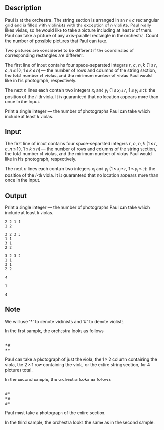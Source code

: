 ## Description

<div><p>Paul is at the orchestra. The string section is arranged in an <span class="tex-span"><i>r</i> × <i>c</i></span> rectangular grid and is filled with violinists with the exception of <span class="tex-span"><i>n</i></span> violists. Paul really likes violas, so he would like to take a picture including at least <span class="tex-span"><i>k</i></span> of them. Paul can take a picture of any axis-parallel rectangle in the orchestra. Count the number of possible pictures that Paul can take.</p><p>Two pictures are considered to be different if the coordinates of corresponding rectangles are different.</p></div><div class="input-specification"><p>The first line of input contains four space-separated integers <span class="tex-span"><i>r</i></span>, <span class="tex-span"><i>c</i></span>, <span class="tex-span"><i>n</i></span>, <span class="tex-span"><i>k</i></span> (<span class="tex-span">1 ≤ <i>r</i>, <i>c</i>, <i>n</i> ≤ 10</span>, <span class="tex-span">1 ≤ <i>k</i> ≤ <i>n</i></span>)&nbsp;— the number of rows and columns of the string section, the total number of violas, and the minimum number of violas Paul would like in his photograph, respectively.</p><p>The next <span class="tex-span"><i>n</i></span> lines each contain two integers <span class="tex-span"><i>x</i><sub class="lower-index"><i>i</i></sub></span> and <span class="tex-span"><i>y</i><sub class="lower-index"><i>i</i></sub></span> (<span class="tex-span">1 ≤ <i>x</i><sub class="lower-index"><i>i</i></sub> ≤ <i>r</i></span>, <span class="tex-span">1 ≤ <i>y</i><sub class="lower-index"><i>i</i></sub> ≤ <i>c</i></span>): the position of the <span class="tex-span"><i>i</i></span>-th viola. It is guaranteed that no location appears more than once in the input.</p></div><div class="output-specification"><p>Print a single integer&nbsp;— the number of photographs Paul can take which include at least <span class="tex-span"><i>k</i></span> violas. </p></div>

## Input

<p>The first line of input contains four space-separated integers <span class="tex-span"><i>r</i></span>, <span class="tex-span"><i>c</i></span>, <span class="tex-span"><i>n</i></span>, <span class="tex-span"><i>k</i></span> (<span class="tex-span">1 ≤ <i>r</i>, <i>c</i>, <i>n</i> ≤ 10</span>, <span class="tex-span">1 ≤ <i>k</i> ≤ <i>n</i></span>)&nbsp;— the number of rows and columns of the string section, the total number of violas, and the minimum number of violas Paul would like in his photograph, respectively.</p><p>The next <span class="tex-span"><i>n</i></span> lines each contain two integers <span class="tex-span"><i>x</i><sub class="lower-index"><i>i</i></sub></span> and <span class="tex-span"><i>y</i><sub class="lower-index"><i>i</i></sub></span> (<span class="tex-span">1 ≤ <i>x</i><sub class="lower-index"><i>i</i></sub> ≤ <i>r</i></span>, <span class="tex-span">1 ≤ <i>y</i><sub class="lower-index"><i>i</i></sub> ≤ <i>c</i></span>): the position of the <span class="tex-span"><i>i</i></span>-th viola. It is guaranteed that no location appears more than once in the input.</p>

## Output

<p>Print a single integer&nbsp;— the number of photographs Paul can take which include at least <span class="tex-span"><i>k</i></span> violas. </p>





```input1
2 2 1 1
1 2

```




```input2
3 2 3 3
1 1
3 1
2 2

```




```input3
3 2 3 2
1 1
3 1
2 2

```




```output1
4

```




```output2
1

```




```output3
4

```



## Note

<p>We will use '<span class="tex-font-style-tt">*</span>' to denote violinists and '<span class="tex-font-style-tt">#</span>' to denote violists.</p><p>In the first sample, the orchestra looks as follows </p><pre class="verbatim"><br>*#<br>**<br></pre> Paul can take a photograph of just the viola, the <span class="tex-span">1 × 2</span> column containing the viola, the <span class="tex-span">2 × 1</span> row containing the viola, or the entire string section, for <span class="tex-span">4</span> pictures total.<p>In the second sample, the orchestra looks as follows </p><pre class="verbatim"><br>#*<br>*#<br>#*<br></pre> Paul must take a photograph of the entire section.<p>In the third sample, the orchestra looks the same as in the second sample.</p>
